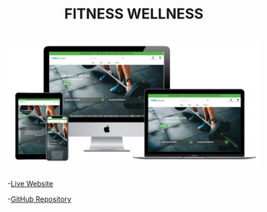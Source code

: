 <h1 align="center">FITNESS WELLNESS</h1>
<h1 align="center"><img src="static/mockup/home.png" /></h1>

-[Live Website](http://ms4-fitnesswellness.herokuapp.com/)

-[GitHub Repository](https://github.com/RubySrivastava/ms4-fitnesswellness)
